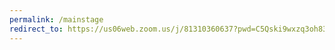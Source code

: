 ```yaml
---
permalink: /mainstage
redirect_to: https://us06web.zoom.us/j/81310360637?pwd=C5Qski9wxzq3oh831nO3X4Be4ucd4G.1
---
```

